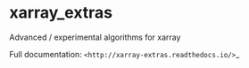 xarray_extras
=============
Advanced / experimental algorithms for xarray

Full documentation: `<http://xarray-extras.readthedocs.io/>`_